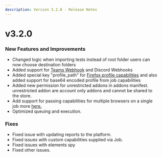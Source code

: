 ```yaml
---
description: Version 3.2.0 - Release Notes
---
```


# v3.2.0

### New Features and Improvements

* Changed logic when importing tests instead of root folder users can now choose destination folders
* Added support for [Teams Webhook](https://intercom.help/testprojectio/en/articles/5459927-microsoft-teams-webhook-integration) and Discord Webhooks
* Added special key "profile\_path" for [Firefox profile capabilities](https://intercom.help/testprojectio/en/articles/5519226-using-firefox-profile-with-selenium-desired-capabilities-permissions-extensions) and also added support for base64 encoded profile from job capabilities
* Added new permission for unrestricted addons in addons manifest. unrestricted addon are account only addons and cannot be shared to the store.
* Add support for passing capabilities for multiple browsers on a single job more [here.](https://intercom.help/testprojectio/en/articles/5534412-passing-multiple-browsers-capabilities-in-a-single-job)
* Optimized queuing and execution.

### Fixes

* Fixed issue with updating reports to the platform. 
* Fixed issues with custom capabilities supplied via Job.
* Fixed issues with elements spy
* Fixed other issues.



